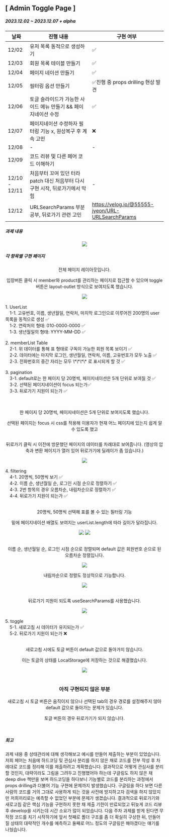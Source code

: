 ## [ Admin Toggle Page ]

##### 2023.12.02 ~ 2023.12.07 + alpha

| 날짜          | 진행 내용                                                                     | 구현 여부                                         |
| ------------- | ----------------------------------------------------------------------------- | ------------------------------------------------- |
| 12/02         | 유저 목록 동적으로 생성하기                                                   | ✅                                                |
| 12/03         | 회원 목록 테이블 만들기                                                       | ✅                                                |
| 12/04         | 페이지 네이션 만들기                                                          | ✅                                                |
| 12/05         | 필터링 옵션 만들기                                                            | ✅진행 중 props drilling 현상 발견                |
| 12/06         | 토글 슬라이드가 가능한 사이드 메뉴 만들기 && 페이지네이션 수정                | ✅                                                |
| 12/07         | 페이지네이션 수정하자 필터링 기능 x, 원상복구 후 계속 고민                    | ❌                                                |
| 12/08         | -                                                                             | -                                                 |
| 12/09         | 코드 리뷰 및 다른 페어 코드 이해하기                                          |                                                   |
| 12/10 - 12/11 | 처음부터 꼬여 있던 터라 patch 대신 처음부터 다시 구현 시작, 뒤로가기에서 막힘 | -                                                 |
| 12/12         | URLSearchParams 부분 공부, 뒤로가기 관련 고민                                 | https://velog.io/@55555-jyeon/URL-URLSearchParams |

##### 과제 내용

<p align="center">
<img src="https://github.com/55555-Jyeon/admin-toggle-page/assets/134191817/d7e1af4c-65f8-4bfb-b621-5455c7915d2e" />
</p>

##### 각 항목별 구현 페이지

   <div align="center">  
<p>전체 페이지 레이아웃입니다.</p>
<p>입장버튼 클릭 시 member와 product를 관리하는 페이지로 접근할 수 있으며 toggle 버튼은 layout-outlet 방식으로 보여지도록 했습니다.</p>
<img src="https://github.com/55555-Jyeon/admin-toggle-page/assets/134191817/369e9c6c-a63d-4aa8-8a01-eb25f40b088c"  />
</div>

   <br/>
1. UserList   <br/>
 1-1. 고유번호, 이름, 생년월일, 연락처, 마지막 로그인으로 이루어진 200명의 user 목록을 동적으로 생성 ✅    <br/>
 1-2. 연락처의 형태: 010-0000-0000 ✅   <br/>
 1-3. 생년월일의 형태: YYYY-MM-DD ✅   <br/>
   <br/>
2. memberList Table   <br/>
 2-1. 위 데이터를 통해 표 형태로 구독이 가능한 회원 목록 보이기 ✅   <br/>
 2-2. 데이터에는 마지막 로그인, 생년월일, 연락처, 이름, 고유번호가 모두 노출 ✅   <br/>
 2-3. 전화번호의 중간 자리는 모두 \*\*\*\* 로 표시되게 할 것 ✅   <br/>
   <br/>
3. pagination   <br/>
 3-1. default로는 한 페이지 당 20명씩, 페이지네이션은 5개 단위로 보여질 것 ✅   <br/>
 3-2. 선택된 페이지네이션이 focus 되는가✅   <br/>
 3-3. 뒤로가기 지원이 되는가 ✅   <br/>
   <br/>
   <br/>

<div align="center">
<p>한 페이지 당 20명씩, 페이지네이션은 5개 단위로 보여지도록 했습니다.</p>
<p>선택된 페이지는 focus 시 css를 적용해 이용자가 현재 어느 페이지에 있는지 쉽게 알 수 있도록 했고</p>
<img src="" />
<p>뒤로가기 클릭 시 이전에 방문했던 페이지의 데이터를 차례대로 보여줍니다. (영상의 압축과 변환 페이지가 열러 있어 뒤로가기에 딜레이가 좀 있습니다.)</p>
<img src="https://github.com/55555-Jyeon/admin-toggle-page/assets/134191817/8dc6eac7-22f1-46aa-85e5-e6186695c047"  />
</div>
   <br/>
4. filtering   <br/>
  4-1. 20명씩, 50명씩 보기 ✅   <br/>
  4-2. 이름 순, 생년월일 순, 로그인 시점 순으로 정렬하기 ✅   <br/>
  4-3. 2번 항목의 경우 오름차순, 내림차순으로 정렬하기 ✅   <br/>
  4-4. 뒤로가기 지원이 되는가 ✅   <br/>
   <br/>
<div align="center">
<p>20명씩, 50명씩 선택해 표를 볼 수 있는 필터링 기능</p>
<p>밑에 페이지네이션 배열도 보여지는 userList.length에 따라 길이가 달라집니다.</p>
<img src="https://github.com/55555-Jyeon/admin-toggle-page/assets/134191817/35369e22-fcf9-4587-86ec-443ff056b000"  />
<img src="https://github.com/55555-Jyeon/admin-toggle-page/assets/134191817/0c1078f6-fa19-4ca2-85b3-6ce5e63dcf66"  />
</div>
   <br/>
<div align="center">
<p>이름 순, 생년월일 순, 로그인 시점 순으로 정렬되며 default 값은 회원번호 순으로 된 오름차순 정렬입니다.</p>
<img src="https://github.com/55555-Jyeon/admin-toggle-page/assets/134191817/f7c3d014-2daa-4133-96b5-a3bcccdd9752"  />
<p>내림차순으로 정렬도 정상적으로 기능합니다.</p>
<img src="https://github.com/55555-Jyeon/admin-toggle-page/assets/134191817/1fd04c99-062d-444a-bea6-1c487490b850"  />
</div>
   <br/>
<div align="center">
<p>뒤로가기 지원이 되도록 useSearchParams를 사용했습니다.</p>
<img src="https://github.com/55555-Jyeon/admin-toggle-page/assets/134191817/a7534699-0cdb-4dff-95d5-87574adaae3c"  />
</div>
   <br/>
5. toggle   <br/>
  5-1. 새로고침 시 데이터가 유지되는가 ✅   <br/>
  5-2. 뒤로가기 지원이 되는가 ❌   <br/>
  <br/>

<div align="center">
<p>새로고침 시에도 토글 버튼이 default 값으로 돌아가지 않습니다.</p>
<p>이는 토글의 상태를 LocalStorage에 저장하는 것으로 해결했습니다.</p>
<img src="https://github.com/55555-Jyeon/admin-toggle-page/assets/134191817/71c0ba6d-80a4-422e-8d70-493f2a592d61"  />
</div>
   <br/>
<div align="center">
<h3>아직 구현되지 않은 부분</h3>
<p>새로고침 시 토글 버튼은 움직이지 않으나 선택된 tab의 경우 경로를 설정해주지 않아 default 값으로 돌아가는 문제가 있습니다.</p>
<p>토글 버튼의 경우 뒤로가기가 되지 않습니다.</p>
</div>
   <br/>

##### 회고

과제 내용 중 상태관리에 대해 생각해보고 예시를 만들어 제출하는 부분이 있었습니다.
저희 페어는 처음에 하드코딩 및 관심사 분리를 하지 않은 채로 코드를 전부 작성 후 차례대로 코드를 정리해 이를 제출하려고 계획했습니다.
결과적으로 어떻게 관심사를 분리할 것인지, 대략이라도 그림을 그려두고 진행했어야 하는데 구글링도 하지 않은 채 deep dive 책만을 보며
하드코딩을 하다보니 기능별로 코드를 분리하는 과정에서 props drilling과 더불어 기능 구현에 문제까지 발생했습니다.
구글링을 하다 보면 다른 사람의 코드를 거의 그대로 사용하게 되는 것을 사전에 방지하고자 검색을 하지 않았지만 저희끼리로는 예측할 수 없었던 부분에 문제가 생겼습니다.
결과적으로 뒤로가기와 새로고침 같은 핵심 기능을 구현하지 못한 채 제출 기한이 만료되었고 뒤늦게 코드 리뷰 후 develop을 시키는데 시간 소요가 많이 되었습니다.
다음 주차 과제를 받게 된다면 무작정 코드를 치기 시작하기에 앞서 첫째로 폴더 구조를 좀 더 확실히 구상한 뒤, 만들어질 상태의 대략적인 개수를 예측하고 둘째로 어느 정도의 구글링은 해야겠다는 얘기를 나눴습니다.
